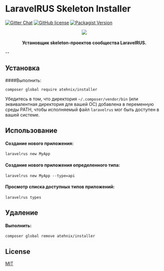 # LaravelRUS Skeleton Installer
[![Gitter Chat](https://img.shields.io/badge/Laravel-RUS-red.svg)](https://gitter.im/LaravelRUS/chat)
[![GitHub license](https://img.shields.io/badge/license-MIT-blue.svg)](https://raw.githubusercontent.com/atehnix/installer/master/LICENSE)
[![Packagist Version](https://img.shields.io/packagist/v/atehnix/installer.svg)](https://packagist.org/packages/atehnix/installer)

<p align="center">
    <img src="https://avatars3.githubusercontent.com/u/5966874?v=3&s=200"><br><br>
    <strong>Установщик skeleton-проектов сообщества LaravelRUS.</strong>
</p>

--

## Установка

####Выполнить:
```
composer global require atehnix/installer
```
Убедитесь в том, что директория `~/.composer/vendor/bin`  (или эквивалентная директория для вашей ОС) добавлена в переменную среды PATH, чтобы исполняемый файл `laravelrus` мог быть доступен в вашей системе.

## Использование

#### Создание нового приложения:
```
laravelrus new MyApp
```

#### Создание нового приложения определенного типа:
```
laravelrus new MyApp --type=api
```

#### Просмотр списка доступных типов приложений:
```
laravelrus types
```

## Удаление

#### Выполнить:
```
composer global remove atehnix/installer
```

## License
[MIT](https://raw.githubusercontent.com/atehnix/installer/master/LICENSE)